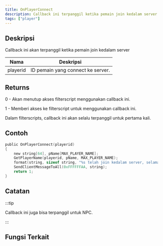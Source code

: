 ```yaml
---
title: OnPlayerConnect
description: Callback ini terpanggil ketika pemain join kedalam server.
tags: ["player"]
---
```


## Deskripsi

Callback ini akan terpanggil ketika pemain join kedalam server

| Nama     | Deskripsi                         |
| -------- | --------------------------------  |
| playerid | ID pemain yang connect ke server. |

## Returns

0 - Akan menutup akses filterscript menggunakan callback ini.

1 - Memberi akses ke filterscript untuk menggunakan callback ini.

Dalam filterscripts, callback ini akan selalu terpanggil untuk pertama kali.

## Contoh

```c
public OnPlayerConnect(playerid)
{
    new string[64], pName[MAX_PLAYER_NAME];
    GetPlayerName(playerid, pName, MAX_PLAYER_NAME);
    format(string, sizeof string, "%s telah join kedalam server, selamat datang!", pName);
    SendClientMessageToAll(0xFFFFFFAA, string);
    return 1;
}
```

## Catatan

:::tip

Callback ini juga bisa terpanggil untuk NPC.

:::

## Fungsi Terkait
